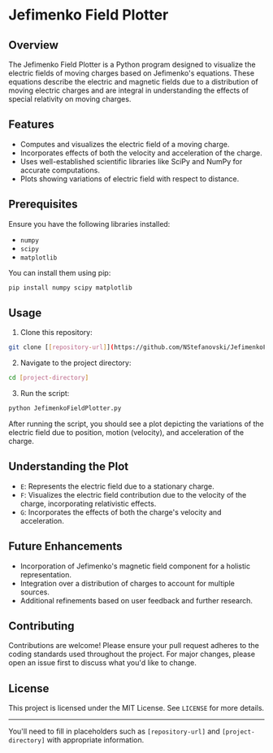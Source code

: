 # Jefimenko Field Plotter

## Overview

The Jefimenko Field Plotter is a Python program designed to visualize the electric fields of moving charges based on Jefimenko's equations. These equations describe the electric and magnetic fields due to a distribution of moving electric charges and are integral in understanding the effects of special relativity on moving charges.

## Features

- Computes and visualizes the electric field of a moving charge.
- Incorporates effects of both the velocity and acceleration of the charge.
- Uses well-established scientific libraries like SciPy and NumPy for accurate computations.
- Plots showing variations of electric field with respect to distance.

## Prerequisites

Ensure you have the following libraries installed:

- `numpy`
- `scipy`
- `matplotlib`

You can install them using pip:

```bash
pip install numpy scipy matplotlib
```

## Usage

1. Clone this repository:

```bash
git clone [[repository-url]](https://github.com/NStefanovski/JefimenkoFieldPlotter)
```

2. Navigate to the project directory:

```bash
cd [project-directory]
```

3. Run the script:

```bash
python JefimenkoFieldPlotter.py
```

After running the script, you should see a plot depicting the variations of the electric field due to position, motion (velocity), and acceleration of the charge.

## Understanding the Plot

- `E`: Represents the electric field due to a stationary charge.
- `F`: Visualizes the electric field contribution due to the velocity of the charge, incorporating relativistic effects.
- `G`: Incorporates the effects of both the charge's velocity and acceleration.

## Future Enhancements

- Incorporation of Jefimenko's magnetic field component for a holistic representation.
- Integration over a distribution of charges to account for multiple sources.
- Additional refinements based on user feedback and further research.

## Contributing

Contributions are welcome! Please ensure your pull request adheres to the coding standards used throughout the project. For major changes, please open an issue first to discuss what you'd like to change.

## License

This project is licensed under the MIT License. See `LICENSE` for more details.

---

You'll need to fill in placeholders such as `[repository-url]` and `[project-directory]` with appropriate information.
